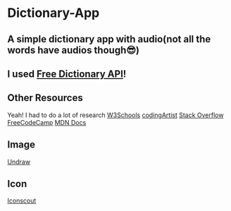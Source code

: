 # Dictionary-App
A simple dictionary app with audio(not all the words have audios though😎)
---
I used [Free Dictionary API](https://dictionaryapi.dev/)!
---

## Other Resources
Yeah! I had to do a lot of research
[W3Schools](https://www.w3schools.com/)
[codingArtist](https://www.codingnepalweb.com/)
[Stack Overflow](https://stackoverflow.com/questions/51897342/play-audio-from-api-response-javascript)
[FreeCodeCamp](https://forum.freecodecamp.org/t/chrome-uncaught-in-promise-domexception-the-element-has-no-supported-sources/462814/3)
[MDN Docs](https://developer.mozilla.org/en-US/docs/Web/API/Web_Audio_API/Using_Web_Audio_API)


## Image
[Undraw](undraw.co)

## Icon
[Iconscout](https://iconscout.com/)